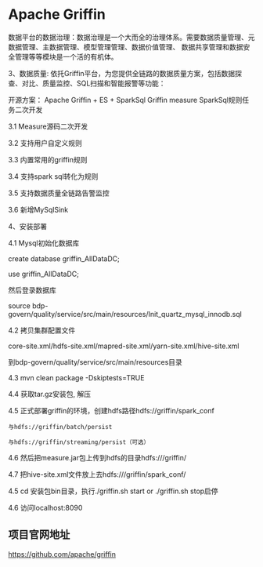 # Apache Griffin

数据平台的数据治理：数据治理是一个大而全的治理体系。需要数据质量管理、元数据管理、主数据管理、模型管理管理、数据价值管理、
数据共享管理和数据安全管理等等模块是一个活的有机体。

3、数据质量: 依托Griffin平台，为您提供全链路的数据质量方案，包括数据探查、对比、质量监控、SQL扫描和智能报警等功能：

开源方案： Apache Griffin + ES + SparkSql
Griffin measure SparkSql规则任务二次开发

3.1 Measure源码二次开发

3.2 支持用户自定义规则

3.3 内置常用的griffin规则

3.4 支持spark sql转化为规则

3.5 支持数据质量全链路告警监控

3.6 新增MySqlSink

4、安装部署

4.1 Mysql初始化数据库

create database griffin_AllDataDC;

use griffin_AllDataDC;

然后登录数据库

source bdp-govern/quality/service/src/main/resources/Init_quartz_mysql_innodb.sql


4.2 拷贝集群配置文件

core-site.xml/hdfs-site.xml/mapred-site.xml/yarn-site.xml/hive-site.xml

到bdp-govern/quality/service/src/main/resources目录

4.3 mvn clean package -Dskiptests=TRUE

4.4 获取tar.gz安装包, 解压

4.5 正式部署griffin的环境，创建hdfs路径hdfs://griffin/spark_conf

    与hdfs://griffin/batch/persist
    
    与hdfs://griffin/streaming/persist（可选）

4.6 然后把measure.jar包上传到hdfs的目录hdfs:///griffin/

4.7 把hive-site.xml文件放上去hdfs:///griffin/spark_conf/

4.5 cd 安装包bin目录，执行./griffin.sh start or ./griffin.sh stop启停

4.6 访问localhost:8090

## 项目官网地址

https://github.com/apache/griffin